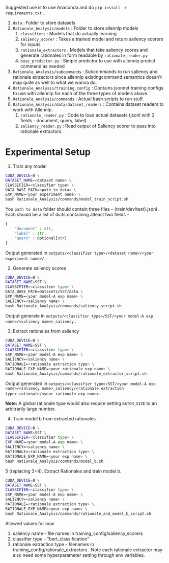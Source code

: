 Suggested use is to use Anaconda and do `pip install -r requirements.txt` .

1. `data` : Folder to store datasets
2. `Rationale_Analysis/models` : Folder to store allennlp models
    1. `classifiers` : Models that do actually learning 
    2. `saliency_scorer` : Takes a trained model and return saliency scorers for inputs
    3. `rationale_extractors` : Models that take saliency scores and generate rationales in form readable by `rationale_reader.py`
    4. `base_predictor.py` : Simple predictor to use with allennlp predict command as needed
3. `Rationale_Analysis/subcommands` : Subcommands to run saliency and rationale extractors since allennlp existingcommand semantics doesn't map quite as well to what we wanna do.
4. `Rationale_Analysis/training_config` : Contains jsonnet training configs to use with allennlp for each of the three types of models above.
5. `Rationale_Analysis/commands` : Actual bash scripts to run stuff.
6. `Rationale_Analysis/data/dataset_readers` : Contains dataset readers to work with Allennlp.
    1. `rationale_reader.py` : Code to load actual datasets (jsonl with 3 fields - document, query, label)
    2. `saliency_reader.py` : Read output of Saliency scorer to pass into rationale extractors.

Experimental Setup
================== 

1. Train any model 

```bash
CUDA_DEVICE=0 \
DATASET_NAME=<dataset name> \
CLASSIFIER=<classifier type> \
DATA_BASE_PATH=<path to data> \
EXP_NAME=<your experiment name> \
bash Rationale_Analysis/commands/model_train_script.sh
```

You `path to data` folder should contain three files - {train/dev/test}.jsonl . Each should be a list of dicts containing atleast two fields - 

```python
{
    "document" : str,
    "label" : str,
    "query" : Optional[str]
}
```
    
Output generated in `outputs/<classifier type>/<dataset name>/<your experiment name>/` .

2. Generate saliency scores

```bash
CUDA_DEVICE=0 \
DATASET_NAME=SST \
CLASSIFIER=<classifier type> \
DATA_BASE_PATH=Datasets/SST/data \
EXP_NAME=<your model-A exp name> \
SALIENCY=<saliency name> \
bash Rationale_Analysis/commands/saliency_script.sh
```
Output generate in `outputs/<classifier type>/SST/<your model-A exp name>/<saliency name>_saliency` .

3. Extract rationales from saliency

```bash
CUDA_DEVICE=0 \
DATASET_NAME=SST \
CLASSIFIER=<classifier type> \
EXP_NAME=<your model-A exp name> \
SALIENCY=<saliency name> \
RATIONALE=<rationale extraction type> \
RATIONALE_EXP_NAME=<your rationale exp name> \
bash Rationale_Analysis/commands/rationale_extractor_script.sh
```
Output generated in `outputs/<classifier type>/SST/<your model-A exp name>/<saliency name>_saliency/<rationale extraction type>_rationale/<your rationale exp name>`.

**Note:** A global rationale type would also require setting `BATCH_SIZE` to an arbitrarily large number.

4. Train model b from extracted rationales
```bash
CUDA_DEVICE=0 \
DATASET_NAME=SST \
CLASSIFIER=<classifier type> \
EXP_NAME=<your model-A exp name> \
SALIENCY=<saliency name> \
RATIONALE=<rationale extraction type> \
RATIONALE_EXP_NAME=<your exp name> \
bash Rationale_Analysis/commands/model_b.sh
```

5 (replacing 3+4). Extract Rationales and train model b.

```bash
CUDA_DEVICE=0 \
DATASET_NAME=SST \
CLASSIFIER=<classifier type> \
EXP_NAME=<your model-A exp name> \
SALIENCY=<saliency name> \
RATIONALE=<rationale extraction type> \
RATIONALE_EXP_NAME=<your exp name> \
bash Rationale_Analysis/commands/rationale_and_model_b_script.sh
```


Allowed values for now 

1. saliency name - file names in training_config/saliency_scorers
2. classifier type - "bert_classification"
3. rationale extraction type - filenames in training_config/rationale_extractors . Note each rationale extractor may also need some hyperparameter setting through env variables.
